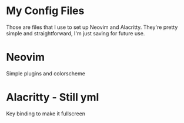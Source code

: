 # My Config Files
Those are files that I use to set up Neovim and Alacritty.
They're pretty simple and straightforward, I'm just saving for future use.

# Neovim
Simple plugins and colorscheme

# Alacritty - Still yml
Key binding to make it fullscreen
